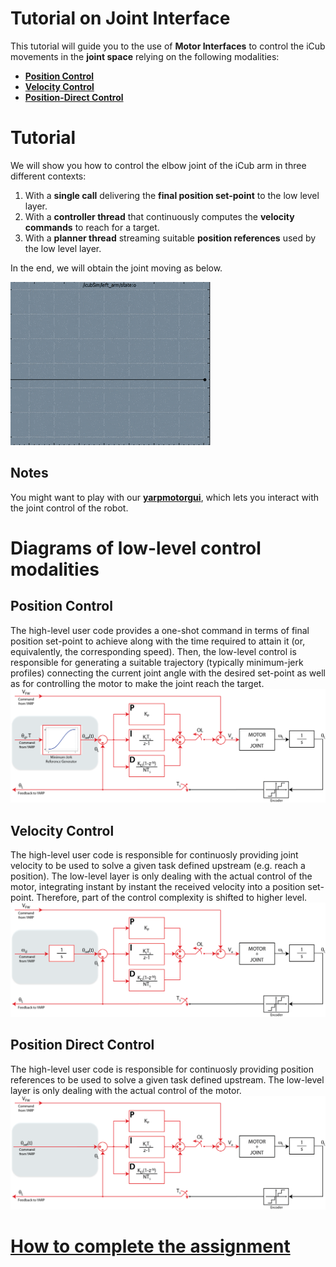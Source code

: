 Tutorial on Joint Interface
===========================

This tutorial will guide you to the use of **Motor Interfaces** to control the
iCub movements in the **joint space** relying on the following modalities:

- [**Position Control**](http://www.yarp.it/classyarp_1_1dev_1_1IPositionControl2.html)
- [**Velocity Control**](http://www.yarp.it/classyarp_1_1dev_1_1IVelocityControl2.html)
- [**Position-Direct Control**](http://www.yarp.it/classyarp_1_1dev_1_1IPositionDirect.html)

# Tutorial
We will show you how to control the elbow joint of the iCub arm in three different
contexts:

1. With a **single call** delivering the **final position set-point** to the low level layer.
1. With a **controller thread** that continuously computes the **velocity commands** to reach for a target.
1. With a **planner thread** streaming suitable **position references** used by the low level layer.

In the end, we will obtain the joint moving as below.

![output](/misc/output.gif)

## Notes

You might want to play with our [**yarpmotorgui**](http://www.yarp.it/yarpmotorgui.html), which lets you interact with the joint control of the robot.

# Diagrams of low-level control modalities

## Position Control
The high-level user code provides a one-shot command in terms of final position set-point to achieve along with the time required to attain it (or, equivalently, the corresponding speed). Then, the low-level control is responsible for generating a suitable trajectory (typically minimum-jerk profiles) connecting the current joint angle with the desired set-point as well as for controlling the motor to make the joint reach the target.
![position](/misc/position.png)

## Velocity Control
The high-level user code is responsible for continuosly providing joint velocity to be used to solve a given task defined upstream (e.g. reach a position). The low-level layer is only dealing with the actual control of the motor, integrating instant by instant the received velocity into a position set-point. Therefore, part of the control complexity is shifted to higher level. 
![velocity](/misc/velocity.png)

## Position Direct Control
The high-level user code is responsible for continuosly providing position references to be used to solve a given task defined upstream. The low-level layer is only dealing with the actual control of the motor.
![position-direct](/misc/position-direct.png)

# [How to complete the assignment](https://github.com/vvv-school/vvv-school.github.io/blob/master/instructions/how-to-complete-assignments.md)
